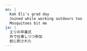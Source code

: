 ```yaml
---
en: |
  Kak Eli's grad day
  Joined while working outdoors too
  Mosquitoes bit me
ja: |
  エリの卒業式
  外で仕事しつつ参加
  蚊に刺された
---
```

